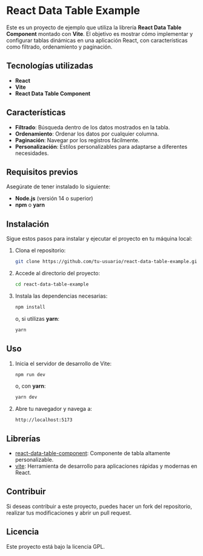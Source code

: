# React Data Table Example

Este es un proyecto de ejemplo que utiliza la librería **React Data Table Component** montado con **Vite**. El objetivo es mostrar cómo implementar y configurar tablas dinámicas en una aplicación React, con características como filtrado, ordenamiento y paginación.

## Tecnologías utilizadas

- **React**
- **Vite**
- **React Data Table Component**

## Características

- **Filtrado**: Búsqueda dentro de los datos mostrados en la tabla.
- **Ordenamiento**: Ordenar los datos por cualquier columna.
- **Paginación**: Navegar por los registros fácilmente.
- **Personalización**: Estilos personalizables para adaptarse a diferentes necesidades.

## Requisitos previos

Asegúrate de tener instalado lo siguiente:

- **Node.js** (versión 14 o superior)
- **npm** o **yarn**

## Instalación

Sigue estos pasos para instalar y ejecutar el proyecto en tu máquina local:

1. Clona el repositorio:

   ```bash
   git clone https://github.com/tu-usuario/react-data-table-example.git
   ```

2. Accede al directorio del proyecto:

   ```bash
   cd react-data-table-example
   ```

3. Instala las dependencias necesarias:

   ```bash
   npm install
   ```

   o, si utilizas **yarn**:

   ```bash
   yarn
   ```

## Uso

1. Inicia el servidor de desarrollo de Vite:

   ```bash
   npm run dev
   ```

   o, con **yarn**:

   ```bash
   yarn dev
   ```

2. Abre tu navegador y navega a:

   ```
   http://localhost:5173
   ```

## Librerías

- [react-data-table-component](https://www.npmjs.com/package/react-data-table-component): Componente de tabla altamente personalizable.
- [vite](https://vitejs.dev/): Herramienta de desarrollo para aplicaciones rápidas y modernas en React.

## Contribuir

Si deseas contribuir a este proyecto, puedes hacer un fork del repositorio, realizar tus modificaciones y abrir un pull request.

## Licencia

Este proyecto está bajo la licencia GPL.
